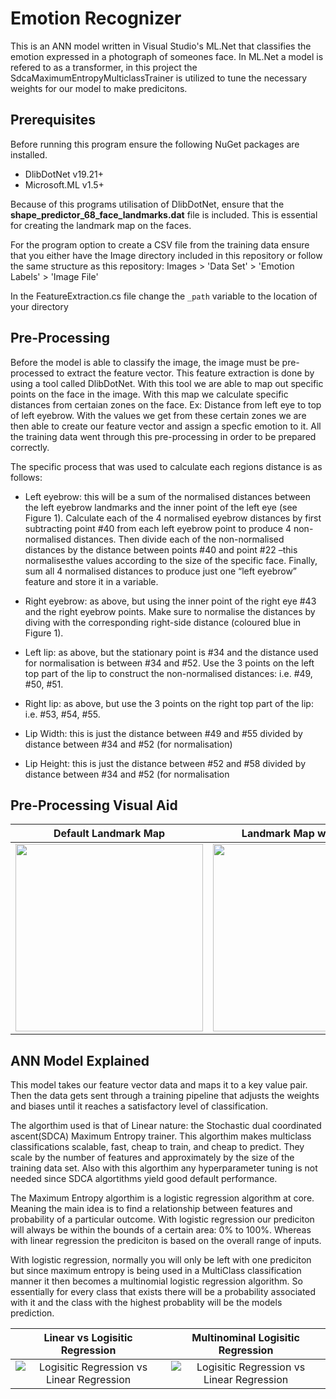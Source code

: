 # Emotion Recognizer
This is an ANN model written in Visual Studio's ML.Net that classifies the emotion expressed in a photograph of someones face. In ML.Net a model is refered to as a transformer, in this project the SdcaMaximumEntropyMulticlassTrainer is utilized to tune the necessary weights for our model to make predicitons.

## Prerequisites

Before running this program ensure the following NuGet packages are installed. 
- DlibDotNet v19.21+
- Microsoft.ML v1.5+

Because of this programs utilisation of DlibDotNet, ensure that the **shape_predictor_68_face_landmarks.dat** file is included. This is essential for creating the landmark map on the faces.

For the program option to create a CSV file from the training data ensure that you either have the Image directory included in this repository or follow the same structure as this repository: Images > 'Data Set' > 'Emotion Labels' > 'Image File'

In the FeatureExtraction.cs file change the ``` _path ``` variable to the location of your directory

## Pre-Processing

Before the model is able to classify the image, the image must be pre-processed to extract the feature vector. This feature extraction is done by using a tool called DlibDotNet. With this tool we are able to map out specific points on the face in the image. With this map we calculate specific distances from certaian zones on the face. Ex: Distance from left eye to top of left eyebrow. With the values we get from these certain zones we are then able to create our feature vector and assign a specfic emotion to it. All the training data went through this pre-processing in order to be prepared correctly.

The specific process that was used to calculate each regions distance is as follows:

- Left eyebrow:
this will be a sum of the normalised distances between the left eyebrow landmarks and the inner point of the left eye (see Figure 1). Calculate each of the 4 normalised eyebrow distances by first subtracting point #40 from each left eyebrow point to produce 4 non-normalised  distances. Then divide each  of  the  non-normalised distances by the distance between points #40 and point #22 –this normalisesthe values according to the size of the specific face. Finally, sum all 4 normalised distances to produce just one “left eyebrow” feature and store it in a variable.

- Right eyebrow:
as above, but using the inner point of the right eye #43 and the right eyebrow points. Make sure to normalise the distances by diving with the corresponding right-side distance (coloured blue in Figure 1).

- Left  lip:
as  above,  but  the  stationary  point  is  #34  and  the  distance  used  for normalisation is between #34 and #52. Use the 3 points on the left top part of the lip to construct the non-normalised distances: i.e. #49, #50, #51.

- Right lip:
as above, but use the 3 points on the right top part of the lip: i.e. #53, #54, #55.

- Lip Width:
this is just the distance between #49 and #55 divided by distance between #34 and #52 (for normalisation)

- Lip Height:
this is just the distance between #52 and #58 divided by distance between #34 and #52 (for normalisation

## Pre-Processing Visual Aid

Default Landmark Map            |  Landmark Map w/ Regions | Applied Map to Image 
:-------------------------:|:-------------------------:|:-------------------------:
<img src="https://pyimagesearch.com/wp-content/uploads/2017/04/facial_landmarks_68markup.jpg" width="300" height="300">|  <img src="https://user-images.githubusercontent.com/71711553/115223073-52240c00-a103-11eb-8b3c-1f9a100dcdcf.png" width="300" height="300"> | <img src="https://user-images.githubusercontent.com/71711553/115224328-a4196180-a104-11eb-843e-0ea9e41f2a42.png" width="200" height="300">

## ANN Model Explained

This model takes our feature vector data and maps it to a key value pair. Then the data gets sent through a training pipeline that adjusts the weights and biases until it reaches a satisfactory level of classification.

The algorthim used is that of Linear nature: the Stochastic dual coordinated ascent(SDCA) Maximum Entropy trainer. This algorthim makes multiclass classifications scalable, fast, cheap to train, and cheap to predict. They scale by the number of features and approximately by the size of the training data set. Also with this algorthim any hyperparameter tuning is not needed since SDCA algortithms yield good default performance.

The Maximum Entropy algorthim is a logistic regression algorithm at core. Meaning the main idea is to find a relationship between features and probability of a particular outcome. With logistic regression our prediciton will always be within the bounds of a certain area: 0% to 100%. Whereas with linear regression the prediciton is based on the overall range of inputs. 

With logistic regression, normally you will only be left with one prediciton but since maximum entropy is being used in a MultiClass classification manner it then becomes a multinomial logistic regression algorithm. So essentially for every class that exists there will be a probability associated with it and the class with the highest probablity will be the models prediction.

Linear vs Logisitic Regression         |  Multinominal Logisitic Regression 
:-------------------------:|:-------------------------:
![Logisitic Regression vs Linear Regression](https://www.machinelearningplus.com/wp-content/uploads/2017/09/linear_vs_logistic_regression.jpg)|  ![Logisitic Regression vs Linear Regression](https://www.statstest.com/wp-content/uploads/2020/05/Multinomial-Logistic-Regression-1-1024x676.jpg)


